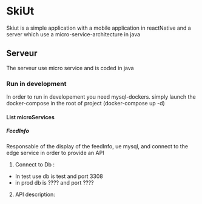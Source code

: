 # SkiUt 
Skiut is a simple application with a mobile application in reactNative and a server 
which use a micro-service-architecture in java

## Serveur

The serveur use micro service and is coded in java

### Run in development
In order to run in developement you need mysql-dockers. 
simply launch the docker-compose in the root of project (docker-compose up -d)

#### List microServices
##### FeedInfo
Responsable of the display of the feedInfo, ue mysql, and connect to the edge service in order to provide an API
1. Connect to Db : 
- In test use db is test and port 3308
- in prod db is ???? and port ????

2. API description:
 
